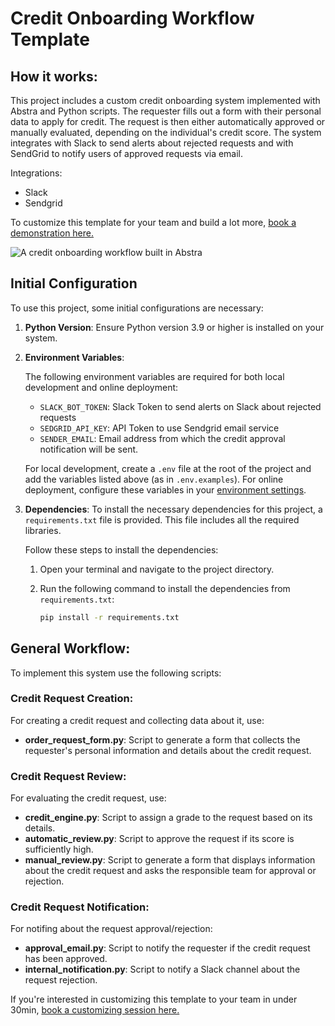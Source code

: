 # Credit Onboarding Workflow Template
## How it works:
This project includes a custom credit onboarding system implemented with Abstra and Python scripts. The requester fills out a form with their personal data to apply for credit. The request is then either automatically approved or manually evaluated, depending on the individual's credit score. The system integrates with Slack to send alerts about rejected requests and with SendGrid to notify users of approved requests via email.

Integrations:
  - Slack
  - Sendgrid

To customize this template for your team and build a lot more, [book a demonstration here.](https://meet.abstra.app/demo?url=template-credit-onboarding)

![A credit onboarding workflow built in Abstra](https://github.com/user-attachments/assets/1b881474-bd44-4dd9-aa2b-4b74bf548267)

## Initial Configuration
To use this project, some initial configurations are necessary:

1. **Python Version**: Ensure Python version 3.9 or higher is installed on your system.
2. **Environment Variables**:

   The following environment variables are required for both local development and online deployment:

   - `SLACK_BOT_TOKEN`: Slack Token to send alerts on Slack about rejected requests
   - `SEDGRID_API_KEY`: API Token to use Sendgrid email service
   - `SENDER_EMAIL`: Email address from which the credit approval notification will be sent.
  
   For local development, create a `.env` file at the root of the project and add the variables listed above (as in `.env.examples`). For online deployment, configure these variables in your [environment settings](https://docs.abstra.io/cloud/envvars).

3. **Dependencies**: To install the necessary dependencies for this project, a `requirements.txt` file is provided. This file includes all the required libraries.

   Follow these steps to install the dependencies:

   1. Open your terminal and navigate to the project directory.
   2. Run the following command to install the dependencies from `requirements.txt`:
  
      ```sh
      pip install -r requirements.txt
      ```

## General Workflow:
To implement this system use the following scripts:

### Credit Request Creation:
For creating a credit request and collecting data about it, use:
  - **order_request_form.py**: Script to generate a form that collects the requester's personal information and details about the credit request.

### Credit Request Review: 
For evaluating the credit request, use:
  - **credit_engine.py**: Script to assign a grade to the request based on its details.
  - **automatic_review.py**: Script to approve the request if its score is sufficiently high.
  - **manual_review.py**: Script to generate a form that displays information about the credit request and asks the responsible team for approval or rejection.

### Credit Request Notification:
For notifing about the request approval/rejection:
  - **approval_email.py**: Script to notify the requester if the credit request has been approved.
  - **internal_notification.py**: Script to notify a Slack channel about the request rejection.

If you're interested in customizing this template to your team in under 30min, [book a customizing session here.](https://meet.abstra.app/demo?url=template-credit-onboarding)
